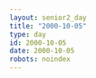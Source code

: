 ```yaml
---
layout: senior2_day
title: "2000-10-05"
type: day
id: 2000-10-05
date: 2000-10-05
robots: noindex
---
```


